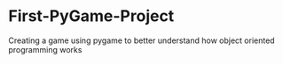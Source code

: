 # First-PyGame-Project
Creating a game using pygame to better understand how object oriented programming works
